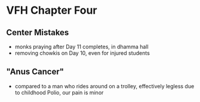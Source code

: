# VFH Chapter Four

## Center Mistakes

- monks praying after Day 11 completes, in dhamma hall
- removing chowkis on Day 10, even for injured students

## "Anus Cancer"

- compared to a man who rides around on a trolley, effectively legless due to childhood Polio, our pain is minor

